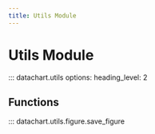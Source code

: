 ```yaml
---
title: Utils Module
---
```


# Utils Module

::: datachart.utils
    options:
        heading_level: 2


## Functions

::: datachart.utils.figure.save_figure
